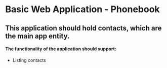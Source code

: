 # Basic Web Application - Phonebook

<h2>This application should hold contacts, which are the main app entity.</h2>

<h4>The functionality of the application should support:</h4>
<ul>
  <li>
     Listing contacts
  </li>
</ul>
